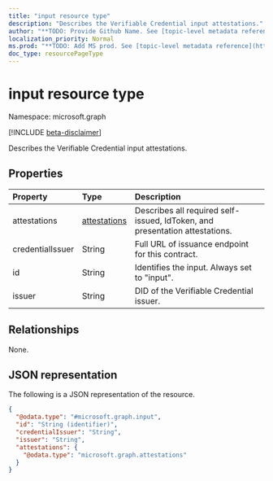 ```yaml
---
title: "input resource type"
description: "Describes the Verifiable Credential input attestations."
author: "**TODO: Provide Github Name. See [topic-level metadata reference](https://msgo.azurewebsites.net/add/document/guidelines/metadata.html#topic-level-metadata)**"
localization_priority: Normal
ms.prod: "**TODO: Add MS prod. See [topic-level metadata reference](https://msgo.azurewebsites.net/add/document/guidelines/metadata.html#topic-level-metadata)**"
doc_type: resourcePageType
---
```


# input resource type

Namespace: microsoft.graph

[!INCLUDE [beta-disclaimer](../../includes/beta-disclaimer.md)]

Describes the Verifiable Credential input attestations.

## Properties
|Property|Type|Description|
|:---|:---|:---|
|attestations|[attestations](../resources/attestations.md)|Describes all required self-issued, IdToken, and presentation attestations.|
|credentialIssuer|String|Full URL of issuance endpoint for this contract.|
|id|String|Identifies the input. Always set to "input".|
|issuer|String|DID of the Verifiable Credential issuer.|

## Relationships
None.

## JSON representation
The following is a JSON representation of the resource.
<!-- {
  "blockType": "resource",
  "@odata.type": "microsoft.graph.input"
}
-->
``` json
{
  "@odata.type": "#microsoft.graph.input",
  "id": "String (identifier)",
  "credentialIssuer": "String",
  "issuer": "String",
  "attestations": {
    "@odata.type": "microsoft.graph.attestations"
  }
}
```

